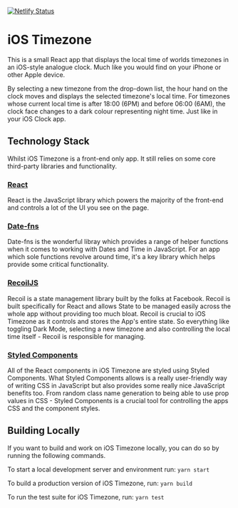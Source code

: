[![Netlify Status](https://api.netlify.com/api/v1/badges/e25a1ce7-5940-4489-a70f-0250611e7202/deploy-status)](https://app.netlify.com/sites/ios-timezone/deploys)

# iOS Timezone
This is a small React app that displays the local time of worlds timezones in an
iOS-style analogue clock. Much like you would find on your iPhone or other
Apple device.

By selecting a new timezone from the drop-down list, the hour hand on the clock
moves and displays the selected timezone's local time. For timezones whose
current local time is after 18:00 (6PM) and before 06:00 (6AM), the clock face
changes to a dark colour representing night time. Just like in your iOS Clock
app.

## Technology Stack
Whilst iOS Timezone is a front-end only app. It still relies on some core
third-party libraries and functionality.

### [React](https://reactjs.org/)
React is the JavaScript library which powers the majority
of the front-end and controls a lot of the UI you see on the page.

### [Date-fns](https://date-fns.org/)
Date-fns is the wonderful libray which provides a range of helper functions when
it comes to working with Dates and Time in JavaScript. For an app which sole
functions revolve around time, it's a key library which helps provide some
critical functionality.

### [RecoilJS](https://recoiljs.org/)
Recoil is a state management library built by the folks at Facebook. Recoil is
built specifically for React and allows State to be managed easily across the
whole app without providing too much bloat. Recoil is crucial to iOS Timezone as
it controls and stores the App's entire state. So everything like toggling Dark
Mode, selecting a new timezone and also controlling the local time itself -
Recoil is responsible for managing.

### [Styled Components](https://styled-components.com/)
All of the React components in iOS Timezone are styled using Styled Components.
What Styled Components allows is a really user-friendly way of writing CSS in
JavaScript but also provides some really nice JavaScript benefits too. From
random class name generation to being able to use prop values in CSS - Styled
Components is a crucial tool for controlling the apps CSS and the component
styles.

## Building Locally
If you want to build and work on iOS Timezone locally, you can do so by running
the following commands.

To start a local development server and environment run:
`yarn start`

To build a production version of iOS Timezone, run:
`yarn build`

To run the test suite for iOS Timezone, run:
`yarn test`


